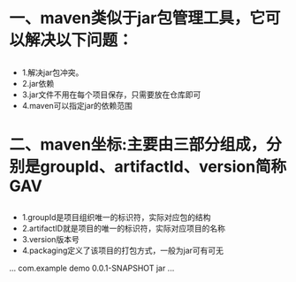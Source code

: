 # 一、maven类似于jar包管理工具，它可以解决以下问题：
##
* 1\.解决jar包冲突。
* 2\.jar依赖
* 3\.jar文件不用在每个项目保存，只需要放在仓库即可
* 4\.maven可以指定jar的依赖范围
# 二、maven坐标:主要由三部分组成，分别是groupId、artifactId、version简称GAV
##
* 1\.groupId是项目组织唯一的标识符，实际对应包的结构
* 2\.artifactID就是项目的唯一的标识符，实际对应项目的名称
* 3\.version版本号
* 4\.packaging定义了该项目的打包方式，一般为jar可有可无

...
 <groupId>com.example</groupId>
 <artifactId>demo</artifactId>
 <version>0.0.1-SNAPSHOT</version>
 <packaging>jar</packaging>
...
